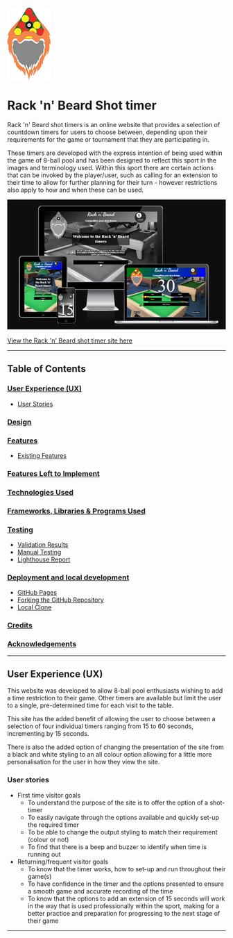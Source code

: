 ![Rack 'n' Beard logo](assets/images/wo-glasses.webp) 
# Rack 'n' Beard Shot timer

Rack 'n' Beard shot timers is an online website that provides a selection of countdown timers for users to choose between, depending upon their requirements for the game or tournament that they are participating in.

These timers are developed with the express intention of being used within the game of 8-ball pool and has been designed to reflect this sport in the images and terminology used. Within this sport there are certain actions that can be invoked by the player/user, such as calling for an extension to their time to allow for further planning for their turn - however restrictions also apply to how and when these can be used.

![Am I responsive](assets/readme/responsive.png)

[View the Rack 'n' Beard shot timer site here](https://hobbesunleashed.github.io/timers/)

- - -
## Table of Contents

### [User Experience (UX)](#user-experience-ux-1)
* [User Stories](#user-stories)
### [Design](#design-1)
### [Features](#features)
* [Existing Features](#existing-features)
### [Features Left to Implement](#features-left-to-implement-1)
### [Technologies Used](#technologies-used-1)
### [Frameworks, Libraries & Programs Used](#frameworks-libraries--programs-used-1)
### [Testing](#testing-1)
* [Validation Results](#validation-results)
* [Manual Testing](#manual-testing)
* [Lighthouse Report](#lighthouse-report)
### [Deployment and local development](#deployment-and-local-development-1)
* [GitHub Pages](#github-pages)
* [Forking the GitHub Repository](#forking-the-github-repository)
* [Local Clone](#local-clone)
### [Credits](#credits-1)
### [Acknowledgements](#acknowledgements-1)
---

## User Experience (UX)

This website was developed to allow 8-ball pool enthusiasts wishing to add a time restriction to their game. Other timers are available but limit the user to a single, pre-determined time for each visit to the table.

This site has the added benefit of allowing the user to choose between a selection of four individual timers ranging from 15 to 60 seconds, incrementing by 15 seconds.

There is also the added option of changing the presentation of the site from a black and white styling to an all colour option allowing for a little more personalisation for the user in how they view the site.

### User stories

 * First time visitor goals
    * To understand the purpose of the site is to offer the option of a shot-timer
    * To easily navigate through the options available and quickly set-up the required timer
    * To be able to change the output styling to match their requirement (colour or not)
    * To find that there is a beep and buzzer to identify when time is running out
 * Returning/frequent visitor goals
    * To know that the timer works, how to set-up and run throughout their game(s)
    * To have confidence in the timer and the options presented to ensure a smooth game and accurate recording of the time
    * To know that the options to add an extension of 15 seconds will work in the way that is used professionally within the sport, making for a better practice and preparation for progressing to the next stage of their game


---

